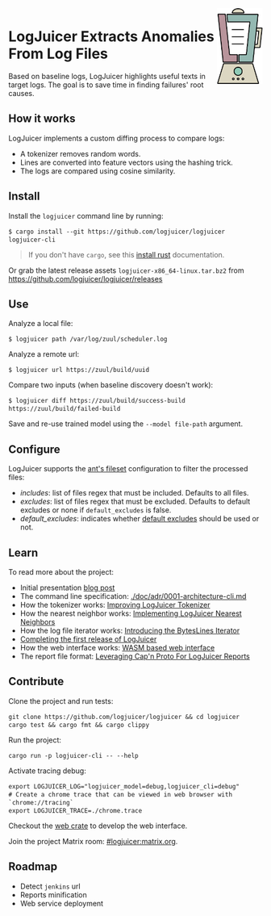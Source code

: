 <img align="right" height="150px" src="./doc/LogJuicer.svg" />

# LogJuicer Extracts Anomalies From Log Files

Based on baseline logs, LogJuicer highlights useful texts in target logs.
The goal is to save time in finding failures' root causes.


## How it works

LogJuicer implements a custom diffing process to compare logs:

* A tokenizer removes random words.
* Lines are converted into feature vectors using the hashing trick.
* The logs are compared using cosine similarity.


## Install

Install the `logjuicer` command line by running:

```
$ cargo install --git https://github.com/logjuicer/logjuicer logjuicer-cli
```

> If you don't have `cargo`, see this [install rust](https://www.rust-lang.org/tools/install) documentation.

Or grab the latest release assets `logjuicer-x86_64-linux.tar.bz2` from <https://github.com/logjuicer/logjuicer/releases>


## Use

Analyze a local file:

```ShellSession
$ logjuicer path /var/log/zuul/scheduler.log
```

Analyze a remote url:

```ShellSession
$ logjuicer url https://zuul/build/uuid
```

Compare two inputs (when baseline discovery doesn't work):

```ShellSession
$ logjuicer diff https://zuul/build/success-build https://zuul/build/failed-build
```

Save and re-use trained model using the `--model file-path` argument.


## Configure

LogJuicer supports the [ant's fileset](https://ant.apache.org/manual/Types/fileset.html) configuration to
filter the processed files:

- *includes*: list of files regex that must be included. Defaults to all files.
- *excludes*: list of files regex that must be excluded. Defaults to default excludes or none if `default_excludes` is false.
- *default_excludes*: indicates whether [default excludes](./crates/model/src/config/default_excludes.rs) should be used or not.


## Learn

To read more about the project:

- Initial presentation [blog post](https://opensource.com/article/18/9/quiet-log-noise-python-and-machine-learning)
- The command line specification: [./doc/adr/0001-architecture-cli.md](./doc/adr/0001-architecture-cli.md)
- How the tokenizer works: [Improving LogJuicer Tokenizer](https://www.softwarefactory-project.io/improving-logreduce-with-rust.html)
- How the nearest neighbor works: [Implementing LogJuicer Nearest Neighbors](https://www.softwarefactory-project.io/implementing-logreduce-nearest-neighbors-model-in-rust.html)
- How the log file iterator works: [Introducing the BytesLines Iterator](https://www.softwarefactory-project.io/introducing-the-byteslines-iterator.html)
- [Completing the first release of LogJuicer](https://www.softwarefactory-project.io/completing-the-first-release-of-logreduce-rust.html)
- How the web interface works: [WASM based web interface](https://www.softwarefactory-project.io/logreduce-wasm-based-web-interface.html)
- The report file format: [Leveraging Cap'n Proto For LogJuicer Reports](https://www.softwarefactory-project.io/leveraging-capn-proto-for-logreduce-reports.html)


## Contribute

Clone the project and run tests:

```
git clone https://github.com/logjuicer/logjuicer && cd logjuicer
cargo test && cargo fmt && cargo clippy
```

Run the project:

```
cargo run -p logjuicer-cli -- --help
```

Activate tracing debug:

```
export LOGJUICER_LOG="logjuicer_model=debug,logjuicer_cli=debug"
# Create a chrome trace that can be viewed in web browser with `chrome://tracing`
export LOGJUICER_TRACE=./chrome.trace
```

Checkout the [web crate](./crates/web#contribute) to develop the web interface.

Join the project Matrix room: [#logjuicer:matrix.org](https://matrix.to/#/#logjuicer:matrix.org).


## Roadmap

* Detect `jenkins` url
* Reports minification
* Web service deployment

[logjuicer]: https://github.com/logjuicer/logjuicer
